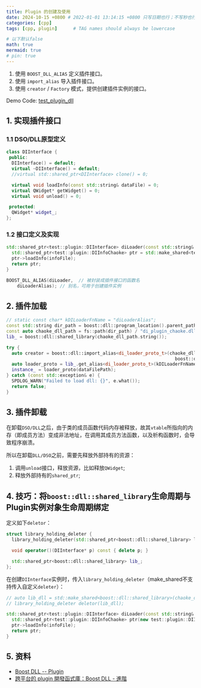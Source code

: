 ```yaml
---
title: Plugin 的创建及使用
date: 2024-10-15 +0800 # 2022-01-01 13:14:15 +0800 只写日期也行；不写秒也行；这样也行 2022-03-09T00:55:42+08:00
categories: [cpp]
tags: [cpp, plugin]      # TAG names should always be lowercase

# 以下默认false
math: true
mermaid: true
# pin: true
---
```



1. 使用 `BOOST_DLL_ALIAS` 定义插件接口。
2. 使用 `import_alias` 导入插件接口。
3. 使用 `creator` / `Factory` 模式，提供创建插件实例的接口。

Demo Code: [test_plugin_dll](https://gitee.com/occt/test_plugin_dll)

## 1. 实现插件接口 ##

### 1.1 DSO/DLL原型定义 ###

```c++
class DIInterface {
 public:
  DIInterface() = default;
  virtual ~DIInterface() = default;
  //virtual std::shared_ptr<DIInterface> clone() = 0;

  virtual void loadInfo(const std::string& dataFile) = 0;
  virtual QWidget* getWidget() = 0;
  virtual void unload() = 0;

 protected:
  QWidget* widget_;
};
```

### 1.2 接口定义及实现 ###

```c++
std::shared_ptr<test::plugin::DIInterface> diLoader(const std::string& infoFile) {
  std::shared_ptr<test::plugin::DIInfoChaoke> ptr = std::make_shared<test::plugin::DIInfoChaoke>();
  ptr->loadInfo(infoFile);
  return ptr;
}

BOOST_DLL_ALIAS(diLoader,  // 被封装成插件接口的函数名
    diLoaderAlias); // 别名，可用于创建插件实例
```

## 2. 插件加载 ##

```c++
// static const char* kDILoaderFnName = "diLoaderAlias";
const std::string dir_path = boost::dll::program_location().parent_path().string();
const auto chaoke_dll_path = fs::path(dir_path) / "di_plugin_chaoke.dll";
lib_ = boost::dll::shared_library(chaoke_dll_path.string());

try {
  auto creator = boost::dll::import_alias<di_loader_proto_t>(chaoke_dll_path.string(), kDILoaderFnName,
                                                               boost::dll::load_mode::append_decorations);
  auto loader_proto = lib_.get_alias<di_loader_proto_t>(kDILoaderFnName);
  instance_ = loader_proto(dataFilePath);
} catch (const std::exception& e) {
  SPDLOG_WARN("Failed to load dll: {}", e.what());
  return false;
}
```

## 3. 插件卸载 ##

在卸载`DSO/DLL`之后，由于类的成员函数代码内存被释放，故其`vtable`所指向的内存（即成员方法）变成非法地址，在调用其成员方法函数，以及析构函数时，会导致程序崩溃。

所以在卸载`DLL/DSO`之前，需要先释放外部持有的资源：

1. 调用`unload`接口，释放资源，比如释放`QWidget`;
2. 释放外部持有的`shared_ptr`;

## 4. 技巧：将`boost::dll::shared_library`生命周期与Plugin实例对象生命周期绑定 ##

定义如下`deletor`：

```c++
struct library_holding_deleter {
  library_holding_deleter(std::shared_ptr<boost::dll::shared_library> libDLL) : lib_(libDLL) {}

  void operator()(DIInterface* p) const { delete p; }

  std::shared_ptr<boost::dll::shared_library> lib_;
};
```

在创建`DIInterface`实例时，传入`library_holding_deleter`（make_shared不支持传入自定义`deleter`）：

```c++
// auto lib_dll = std::make_shared<boost::dll::shared_library>(chaoke_dll_path.string());
// library_holding_deleter deletor(lib_dll);

std::shared_ptr<test::plugin::DIInterface> diLoader(const std::string& infoFile, library_holding_deleter deletor) {
  std::shared_ptr<test::plugin::DIInfoChaoke> ptr(new test::plugin::DIInfoChaoke, deletor);
  ptr->loadInfo(infoFile);
  return ptr;
}
```

## 5. 资料 ##

* [Boost DLL -- Plugin](https://www.boost.org/doc/libs/1_86_0/doc/html/boost_dll/tutorial.html)
* [跨平台的 plugin 開發函式庫：Boost DLL - 進階](https://viml.nchc.org.tw/archive_blog_614/)
